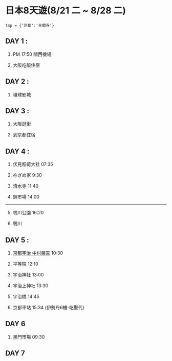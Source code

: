 # 日本8天遊(8/21 二 ~ 8/28 二)

```
tmp = {'京都':'金閣寺'}
```
## DAY 1 :

1. PM 17:50 關西機場

2. 大阪吃飯住宿

## DAY 2 :

1. 環球影城

## DAY 3 :

1. 大阪逛街

2. 到京都住宿

## DAY 4 :

1. 伏見稻荷大社 07:35

2. 祢ざめ家 9:30

3. 清水寺 11:40

4. 錦市場 14:00

---------------

5. 鴨川公園 16:20

6. 鴨川

## DAY 5 :

1. [京都宇治 中村藤吉](http://www.bugi.tw/2017/03/blog-post_6.html) 10:30

2. 平等院 12:10

3. 宇治神社 13:00

4. 宇治上神社 13:30

5. 宇治橋 14:45

6. 京都車站 15:34 (伊勢丹6樓-吃聖代)

## DAY 6

1. 黑門市場 09:30

## DAY 7


